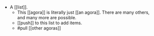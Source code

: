 - A [[list]].
  - This [[agora]] is literally just [[an agora]]. There are many others, and many more are possible.
  - [[push]] to this list to add items.
  - #pull [[other agoras]]
